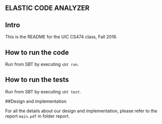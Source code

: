 ## ELASTIC CODE ANALYZER

## Intro
This is the README for the UIC CS474 class, Fall 2016. 

## How to run the code

Run from SBT by executing `sbt run`. 

## How to run the tests

Run from SBT by executing `sbt test`. 

##Design and implementation

For all the details about our design and implementation, please refer to the report `main.pdf` in folder report.
